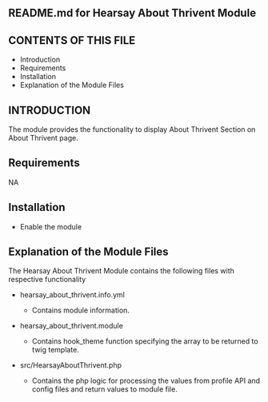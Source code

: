 README.md for Hearsay About Thrivent Module
-------------------------------------

CONTENTS OF THIS FILE
---------------------
* Introduction
* Requirements
* Installation
* Explanation of the Module Files

INTRODUCTION
------------
The module provides the functionality to display About Thrivent Section on About Thrivent page.

Requirements
------------
NA

Installation
------------
- Enable the module

Explanation of the Module Files
--------------------------------
The Hearsay About Thrivent Module contains the following files with respective functionality

- hearsay_about_thrivent.info.yml
  - Contains module information.

- hearsay_about_thrivent.module
  - Contains hook_theme function specifying the array to be returned to twig template.

- src/HearsayAboutThrivent.php
  - Contains the php logic for processing the values from profile API and config files and return values to module file.